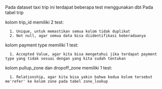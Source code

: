 Pada dataset taxi trip ini terdapat beberapa test menggunakan dbt
Pada tabel trip
  
   kolom trip_id memiliki 2 test:
    
      1. Unique, untuk memastikan semua kolom tidak duplikat
      2. Not null, agar semua data bisa diidentifikasi keberadaanya
   
   kolom payment type memiliki 1 test:
     
      1. Accepted Value, agar kita bisa mengetahui jika terdapat payment type yang tidak sesuai dengan yang kita sudah tentukan
     
   kolom pullup_zone dan dropoff_zone memiliki 1 test:
     
      1. Relationship, agar kita bisa yakin bahwa kedua kolom tersebut me'refer' ke kolom zone pada tabel zone_lookup
